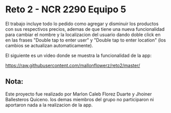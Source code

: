 # Reto 2 - NCR 2290 Equipo 5

El trabajo incluye todo lo pedido como agregar y disminuir los productos con sus respectivos precios, ademas de que tiene una nueva funcionalidad para cambiar el nombre y la localizacion del usuario dando doble click en en las frases "Double tap to enter user" y "Double tap to enter location" (los cambios se actualizan automaticamente).

El siguiente es un video donde se muestra la funcionalidad de la app:

https://raw.githubusercontent.com/mallonflowerz/reto2/master/

## Nota:
Este proyecto fue realizado por Marlon Caleb Florez Duarte y Jhoiner Ballesteros Quiceno. los demas miembros del grupo no participaron ni aportaron nada a la realizacion de la app.
